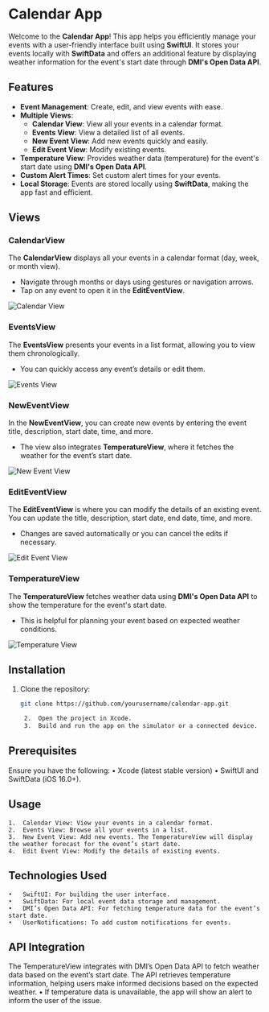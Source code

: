 # Calendar App

Welcome to the **Calendar App**! This app helps you efficiently manage your events with a user-friendly interface built using **SwiftUI**. It stores your events locally with **SwiftData** and offers an additional feature by displaying weather information for the event's start date through **DMI's Open Data API**.

## Features

- **Event Management**: Create, edit, and view events with ease.
- **Multiple Views**:
  - **Calendar View**: View all your events in a calendar format.
  - **Events View**: View a detailed list of all events.
  - **New Event View**: Add new events quickly and easily.
  - **Edit Event View**: Modify existing events.
- **Temperature View**: Provides weather data (temperature) for the event's start date using **DMI's Open Data API**.
- **Custom Alert Times**: Set custom alert times for your events.
- **Local Storage**: Events are stored locally using **SwiftData**, making the app fast and efficient.

## Views

### CalendarView
The **CalendarView** displays all your events in a calendar format (day, week, or month view).

- Navigate through months or days using gestures or navigation arrows.
- Tap on any event to open it in the **EditEventView**.

![Calendar View](Screenshots/CalendarView.png)

### EventsView
The **EventsView** presents your events in a list format, allowing you to view them chronologically.

- You can quickly access any event’s details or edit them.

![Events View](Screenshots/EditEventView.png)

### NewEventView
In the **NewEventView**, you can create new events by entering the event title, description, start date, time, and more.

- The view also integrates **TemperatureView**, where it fetches the weather for the event’s start date.

![New Event View](Screenshots/NewEventView.png)

### EditEventView
The **EditEventView** is where you can modify the details of an existing event. You can update the title, description, start date, end date, time, and more.

- Changes are saved automatically or you can cancel the edits if necessary.

![Edit Event View](Screenshots/EditEventView.png)

### TemperatureView
The **TemperatureView** fetches weather data using **DMI's Open Data API** to show the temperature for the event's start date.

- This is helpful for planning your event based on expected weather conditions.

![Temperature View](Screenshots/EventDetailView.png)

## Installation

1. Clone the repository:
   ```bash
   git clone https://github.com/yourusername/calendar-app.git

	2.	Open the project in Xcode.
	3.	Build and run the app on the simulator or a connected device.

## Prerequisites

Ensure you have the following:
	•	Xcode (latest stable version)
	•	SwiftUI and SwiftData (iOS 16.0+).

## Usage
	1.	Calendar View: View your events in a calendar format.
	2.	Events View: Browse all your events in a list.
	3.	New Event View: Add new events. The TemperatureView will display the weather forecast for the event’s start date.
	4.	Edit Event View: Modify the details of existing events.

## Technologies Used
	•	SwiftUI: For building the user interface.
	•	SwiftData: For local event data storage and management.
	•	DMI’s Open Data API: For fetching temperature data for the event’s start date.
	•	UserNotifications: To add custom notifications for events.

## API Integration

The TemperatureView integrates with DMI’s Open Data API to fetch weather data based on the event’s start date. The API retrieves temperature information, helping users make informed decisions based on the expected weather.
	•	If temperature data is unavailable, the app will show an alert to inform the user of the issue.
